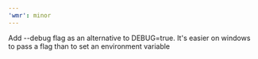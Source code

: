 ```yaml
---
'wmr': minor
---
```


Add --debug flag as an alternative to DEBUG=true. It's easier on windows to pass a flag than to set an environment variable
